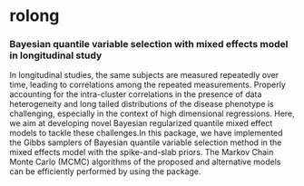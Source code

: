# rolong
### Bayesian quantile variable selection with mixed effects model in longitudinal study

In longitudinal studies, the same subjects are measured repeatedly over time, leading to correlations among the repeated measurements. Properly accounting for the intra-cluster correlations in the presence of data heterogeneity and long tailed distributions of the disease phenotype is challenging, especially in the context of high dimensional regressions. Here, we aim at developing novel Bayesian regularized quantile mixed effect models to tackle these challenges.In this package, we have implemented the Gibbs samplers of Bayesian quantile variable selection method in the mixed effects model with the spike-and-slab priors. The Markov Chain Monte Carlo (MCMC) algorithms of the proposed and alternative models can be efficiently performed by using the package.
